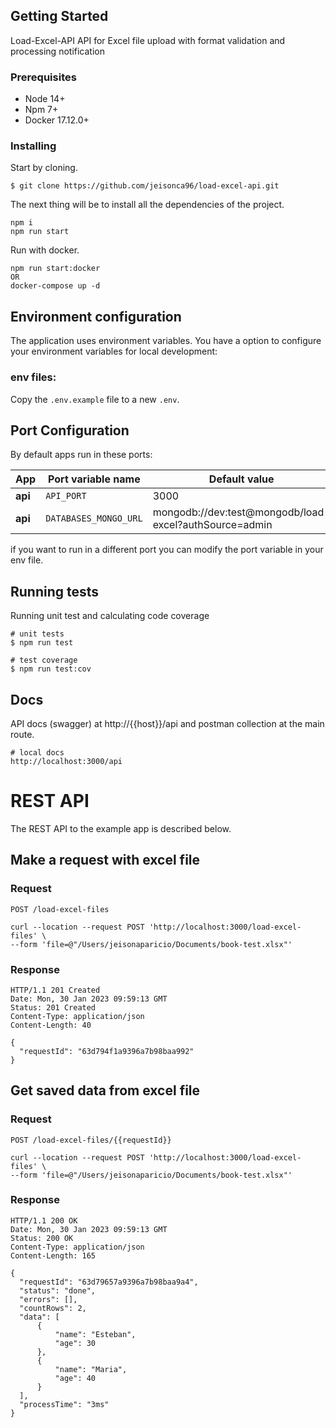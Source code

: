 ## Getting Started

Load-Excel-API 
API for Excel file upload with format validation and processing notification

### Prerequisites
- Node 14+
- Npm 7+
- Docker 17.12.0+

### Installing

Start by cloning.

```
$ git clone https://github.com/jeisonca96/load-excel-api.git
```

The next thing will be to install all the dependencies of the project.

```
npm i
npm run start
```

Run with docker.

```
npm run start:docker
OR
docker-compose up -d
```

## Environment configuration

The application uses environment variables.
You have a option to configure your environment variables for local development:
### env files:

Copy the `.env.example` file to a new `.env`.

## Port Configuration

By default apps run in these ports:

| App                    | Port variable name           | Default value |
| ---------------------- | ---------------------------- | ------------ |
| **api**                | `API_PORT`                   | 3000         |
| **api**                | `DATABASES_MONGO_URL`                   | mongodb://dev:test@mongodb/load-excel?authSource=admin         |

if you want to run in a different port you can modify the port variable in your env file.

## Running tests

Running unit test and calculating code coverage

```
# unit tests
$ npm run test

# test coverage
$ npm run test:cov
```

## Docs

API docs (swagger) at http://{{host}}/api and postman collection at the main route.

```
# local docs
http://localhost:3000/api
```

# REST API

The REST API to the example app is described below.

## Make a request with excel file

### Request

`POST /load-excel-files`

    curl --location --request POST 'http://localhost:3000/load-excel-files' \
    --form 'file=@"/Users/jeisonaparicio/Documents/book-test.xlsx"'

### Response

    HTTP/1.1 201 Created
    Date: Mon, 30 Jan 2023 09:59:13 GMT
    Status: 201 Created
    Content-Type: application/json
    Content-Length: 40

    {
      "requestId": "63d794f1a9396a7b98baa992"
    }

## Get saved data from excel file

### Request

`POST /load-excel-files/{{requestId}}`

    curl --location --request POST 'http://localhost:3000/load-excel-files' \
    --form 'file=@"/Users/jeisonaparicio/Documents/book-test.xlsx"'

### Response

    HTTP/1.1 200 OK
    Date: Mon, 30 Jan 2023 09:59:13 GMT
    Status: 200 OK
    Content-Type: application/json
    Content-Length: 165

    {
      "requestId": "63d79657a9396a7b98baa9a4",
      "status": "done",
      "errors": [],
      "countRows": 2,
      "data": [
          {
              "name": "Esteban",
              "age": 30
          },
          {
              "name": "Maria",
              "age": 40
          }
      ],
      "processTime": "3ms"
    }
